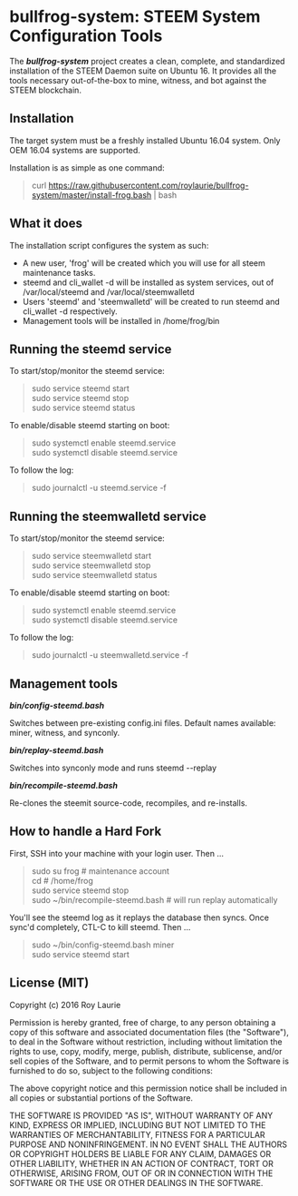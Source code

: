 bullfrog-system: STEEM System Configuration Tools
================================

The ***bullfrog-system*** project creates a clean, complete, and standardized installation of the STEEM Daemon suite on Ubuntu 16. It provides all the tools necessary out-of-the-box to mine, witness, and bot against the STEEM blockchain.

Installation
------------
The target system must be a freshly installed Ubuntu 16.04 system. Only OEM 16.04 systems are supported.

Installation is as simple as one command:
> curl https://raw.githubusercontent.com/roylaurie/bullfrog-system/master/install-frog.bash | bash

What it does
------------

The installation script configures the system as such:
* A new user, 'frog' will be created which you will use for all steem maintenance tasks.
* steemd and cli_wallet -d will be installed as system services, out of /var/local/steemd and /var/local/steemwalletd
* Users 'steemd' and 'steemwalletd' will be created to run steemd and cli_wallet -d respectively.
* Management tools will be installed in /home/frog/bin

Running the steemd service
----------------------------
To start/stop/monitor the steemd service:
> sudo service steemd start<br>
> sudo service steemd stop<br>
> sudo service steemd status<br>

To enable/disable steemd starting on boot:
> sudo systemctl enable steemd.service<br>
> sudo systemctl disable steemd.service<br>

To follow the log:
> sudo journalctl -u steemd.service -f

Running the steemwalletd service
----------------------------------
To start/stop/monitor the steemd service:
> sudo service steemwalletd start<br>
> sudo service steemwalletd stop<br>
> sudo service steemwalletd status<br>

To enable/disable steemd starting on boot:
> sudo systemctl enable steemd.service<br>
> sudo systemctl disable steemd.service<br>

To follow the log:
> sudo journalctl -u steemwalletd.service -f

Management tools
------------------

***bin/config-steemd.bash <config name>***

Switches between pre-existing config.ini files. Default names available: miner, witness, and synconly.

***bin/replay-steemd.bash***

Switches into synconly mode and runs steemd --replay

***bin/recompile-steemd.bash***

Re-clones the steemit source-code, recompiles, and re-installs.

How to handle a Hard Fork
-------------------------
First, SSH into your machine with your login user. Then ...

> sudo su frog # maintenance account<br>
> cd  # /home/frog<br>
> sudo service steemd stop<br>
> sudo ~/bin/recompile-steemd.bash  # will run replay automatically

You'll see the steemd log as it replays the database then syncs. Once sync'd completely, CTL-C to kill steemd. Then ...
> sudo ~/bin/config-steemd.bash miner<br>
> sudo service steemd start

License (MIT)
-------------
Copyright (c) 2016 Roy Laurie

Permission is hereby granted, free of charge, to any person obtaining a copy of this software and associated documentation files (the "Software"), to deal in the Software without restriction, including without limitation the rights to use, copy, modify, merge, publish, distribute, sublicense, and/or sell copies of the Software, and to permit persons to whom the Software is furnished to do so, subject to the following conditions:

The above copyright notice and this permission notice shall be included in all copies or substantial portions of the Software.

THE SOFTWARE IS PROVIDED "AS IS", WITHOUT WARRANTY OF ANY KIND, EXPRESS OR IMPLIED, INCLUDING BUT NOT LIMITED TO THE WARRANTIES OF MERCHANTABILITY, FITNESS FOR A PARTICULAR PURPOSE AND NONINFRINGEMENT. IN NO EVENT SHALL THE AUTHORS OR COPYRIGHT HOLDERS BE LIABLE FOR ANY CLAIM, DAMAGES OR OTHER LIABILITY, WHETHER IN AN ACTION OF CONTRACT, TORT OR OTHERWISE, ARISING FROM, OUT OF OR IN CONNECTION WITH THE SOFTWARE OR THE USE OR OTHER DEALINGS IN THE SOFTWARE.
